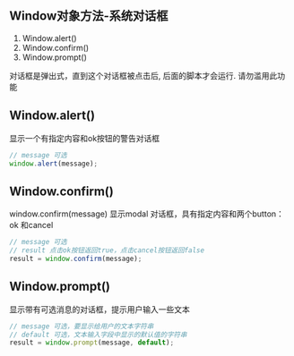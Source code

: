 
## Window对象方法-系统对话框
1. Window.alert()
2. Window.confirm()
3. Window.prompt()

对话框是弹出式，直到这个对话框被点击后, 后面的脚本才会运行. 请勿滥用此功能

## Window.alert()
显示一个有指定内容和ok按钮的警告对话框
```js
// message 可选
window.alert(message);
```

## Window.confirm()
window.confirm(message) 显示modal 对话框，具有指定内容和两个button：ok 和cancel

```js
// message 可选
// result 点击ok按钮返回true，点击cancel按钮返回false
result = window.confirm(message);
```

## Window.prompt()
显示带有可选消息的对话框，提示用户输入一些文本
```js
// message 可选，要显示给用户的文本字符串
// default 可选，文本输入字段中显示的默认值的字符串
result = window.prompt(message, default);
```